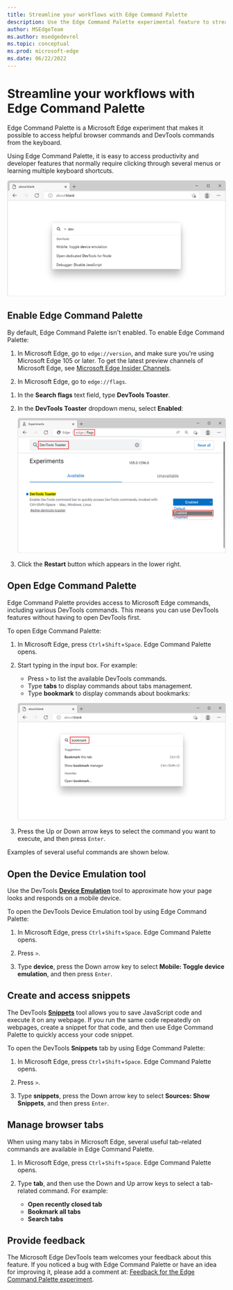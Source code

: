 ```yaml
---
title: Streamline your workflows with Edge Command Palette
description: Use the Edge Command Palette experimental feature to streamline your browser and DevTools workflows.  Quickly access browser commands and DevTools commands from the keyboard, from any webpage.
author: MSEdgeTeam
ms.author: msedgedevrel
ms.topic: conceptual
ms.prod: microsoft-edge
ms.date: 06/22/2022
---
```

# Streamline your workflows with Edge Command Palette

Edge Command Palette is a Microsoft Edge experiment that makes it possible to access helpful browser commands and DevTools commands from the keyboard.

Using Edge Command Palette, it is easy to access productivity and developer features that normally require clicking through several menus or learning multiple keyboard shortcuts.

![A Microsoft Edge window showing the Command Palette input box in the center](./media/command-palette.png)


<!-- ====================================================================== -->
## Enable Edge Command Palette

By default, Edge Command Palette isn't enabled. To enable Edge Command Palette:

1. In Microsoft Edge, go to `edge://version`, and make sure you're using Microsoft Edge 105 or later.  To get the latest preview channels of Microsoft Edge, see [Microsoft Edge Insider Channels](https://www.microsoftedgeinsider.com/en-us/download/).

1. In Microsoft Edge, go to `edge://flags`.

<!-- DevTools Toaster is in the process of being changed in Edge to match the feature's name -->
1. In the **Search flags** text field, type **DevTools Toaster**.

1. In the **DevTools Toaster** dropdown menu, select **Enabled**:

   ![Enabling the Edge Command Palette flag in the edge://flags page](./media/command-palette-flag.png)

1. Click the **Restart** button which appears in the lower right.


<!-- ====================================================================== -->
## Open Edge Command Palette

Edge Command Palette provides access to Microsoft Edge commands, including various DevTools commands. This means you can use DevTools features without having to open DevTools first.

To open Edge Command Palette:

1. In Microsoft Edge, press `Ctrl`+`Shift`+`Space`.  Edge Command Palette opens.

1. Start typing in the input box. For example:
   * Press `>` to list the available DevTools commands.
   * Type **tabs** to display commands about tabs management.
   * Type **bookmark** to display commands about bookmarks:

   ![Edge Command Palette with the word "bookmark" typed in, and a list of related commands](./media/command-palette-bookmark.png)

1. Press the Up or Down arrow keys to select the command you want to execute, and then press `Enter`.

Examples of several useful commands are shown below.


<!-- ====================================================================== -->
## Open the Device Emulation tool

Use the DevTools [**Device Emulation**](../device-mode/index.md) tool to approximate how your page looks and responds on a mobile device.

To open the DevTools Device Emulation tool by using Edge Command Palette:

1. In Microsoft Edge, press `Ctrl`+`Shift`+`Space`.  Edge Command Palette opens.

1. Press `>`.

1. Type **device**, press the Down arrow key to select **Mobile: Toggle device emulation**, and then press `Enter`.


<!-- ====================================================================== -->
## Create and access snippets

The DevTools [**Snippets**](../javascript/snippets.md) tool allows you to save JavaScript code and execute it on any webpage. If you run the same code repeatedly on webpages, create a snippet for that code, and then use Edge Command Palette to quickly access your code snippet.

To open the DevTools **Snippets** tab by using Edge Command Palette:

1. In Microsoft Edge, press `Ctrl`+`Shift`+`Space`.  Edge Command Palette opens.

1. Press `>`.

1. Type **snippets**, press the Down arrow key to select **Sources: Show Snippets**, and then press `Enter`.
  

<!-- ====================================================================== -->
## Manage browser tabs

When using many tabs in Microsoft Edge, several useful tab-related commands are available in Edge Command Palette.

1. In Microsoft Edge, press `Ctrl`+`Shift`+`Space`.  Edge Command Palette opens.

1. Type **tab**, and then use the Down and Up arrow keys to select a tab-related command.  For example:
   *  **Open recently closed tab**
   *  **Bookmark all tabs**
   *  **Search tabs**


<!-- ====================================================================== -->
## Provide feedback

<!-- TODO: change the issue number when we have it. -->
The Microsoft Edge DevTools team welcomes your feedback about this feature.  If you noticed a bug with Edge Command Palette or have an idea for improving it, please add a comment at: [Feedback for the Edge Command Palette experiment](https://github.com/MicrosoftEdge/DevTools/issues/73).
